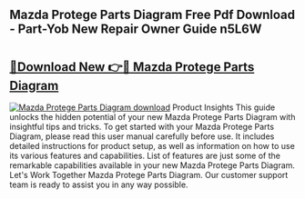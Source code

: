 ## Mazda Protege Parts Diagram Free Pdf Download - Part-Yob New Repair Owner Guide n5L6W

# <h2><a href="http://dfq89vu.blite.top/?on=Mazda+Protege+Parts+Diagram">🔗Download New 👉🔴 Mazda Protege Parts Diagram</a></h2>

[![Mazda Protege Parts Diagram download](https://i.imgur.com/lujVjoI.png)](http://dfq89vu.blite.top/?on=Mazda+Protege+Parts+Diagram)
Product Insights This guide unlocks the hidden potential of your new Mazda Protege Parts Diagram with insightful tips and tricks. To get started with your Mazda Protege Parts Diagram, please read this user manual carefully before use. It includes detailed instructions for product setup, as well as information on how to use its various features and capabilities. List of features are just some of the remarkable capabilities available in your new Mazda Protege Parts Diagram. Let's Work Together Mazda Protege Parts Diagram. Our customer support team is ready to assist you in any way possible.
